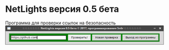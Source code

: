 # NetLights версия 0.5 бета
Программа для проверки ссылок на безопасность
![xCoub-DL](https://github.com/5N6R/NetLights/blob/master/program.png)</br>
